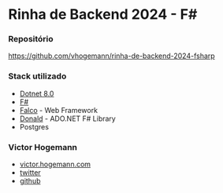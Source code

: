 Rinha de Backend 2024 - F#
==========================

### Repositório

https://github.com/vhogemann/rinha-de-backend-2024-fsharp


### Stack utilizado

- [Dotnet 8.0](https://dotnet.microsoft.com/)
- [F#](https://fsharp.org/)
- [Falco](https://www.falcoframework.com/) - Web Framework
- [Donald](https://github.com/pimbrouwers/Donald?tab=readme-ov-file) - ADO.NET F# Library 
- Postgres

### Victor Hogemann
- [victor.hogemann.com](https://victor.hogemann.com)
- [twitter](https://twitter.com/vhogemann)
- [github](https://github.com/vhogemann)